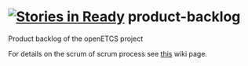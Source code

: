 [![Stories in Ready](https://badge.waffle.io/openETCS/product-backlog.png?label=ready&title=Ready)](https://waffle.io/openETCS/product-backlog)
product-backlog
===============

Product backlog of the openETCS project

For details on the scrum of scrum process see [this](https://github.com/openETCS/product-backlog/wiki/Scrum-of-scrum-process) wiki page.
